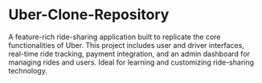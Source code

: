 # Uber-Clone-Repository
A feature-rich ride-sharing application built to replicate the core functionalities of Uber. This project includes user and driver interfaces, real-time ride tracking, payment integration, and an admin dashboard for managing rides and users. Ideal for learning and customizing ride-sharing technology.
